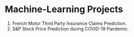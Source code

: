 # Machine-Learning Projects

1. French Motor Third Party Insurance Claims Prediction. 
2. S&P Stock Price Prediction during COVID-19 Pandemic.
